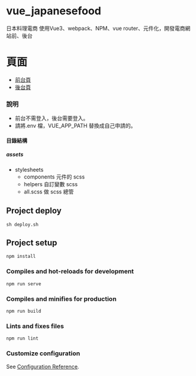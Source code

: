 # vue_japanesefood

日本料理電商
使用Vue3、webpack、NPM、vue router、元件化，開發電商網站前、後台

# 頁面

- [前台頁](https://peterchen-jianrong.github.io/vue_japaneseFood/dist/#/products)
- [後台頁](https://peterchen-jianrong.github.io/vue_japaneseFood/dist/#/admin/products)

### 說明

- 前台不需登入，後台需要登入。
- 請將.env 檔，VUE_APP_PATH 替換成自己申請的。

#### 目錄結構

##### assets

- stylesheets
  - components 元件的 scss
  - helpers 自訂變數 scss
  - all.scss 做 scss 總管

## Project deploy
```
sh deploy.sh
```

## Project setup
```
npm install
```

### Compiles and hot-reloads for development
```
npm run serve
```

### Compiles and minifies for production
```
npm run build
```

### Lints and fixes files
```
npm run lint
```

### Customize configuration
See [Configuration Reference](https://cli.vuejs.org/config/).
